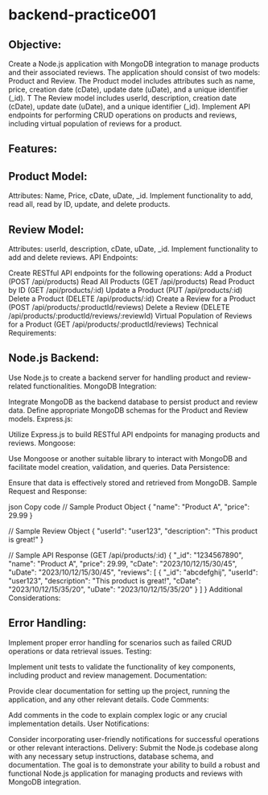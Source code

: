 # backend-practice001

## Objective:
Create a Node.js application with MongoDB integration to manage products and their
associated reviews. The application should consist of two models: Product and Review. 
The Product model includes attributes such as name, price, creation date (cDate),
update date (uDate), and a unique identifier (_id). T
The Review model includes 
userId, 
description, creation date (cDate), update date (uDate), and a unique identifier (_id).
Implement API endpoints for performing CRUD operations on products and reviews, 
including virtual population of reviews for a product.

## Features:

## Product Model:

Attributes: Name, Price, cDate, uDate, _id.
Implement functionality to add, read all, read by ID, update, and delete products.

## Review Model:

Attributes: userId, description, cDate, uDate, _id.
Implement functionality to add and delete reviews.
API Endpoints:

Create RESTful API endpoints for the following operations:
Add a Product (POST /api/products)
Read All Products (GET /api/products)
Read Product by ID (GET /api/products/:id)
Update a Product (PUT /api/products/:id)
Delete a Product (DELETE /api/products/:id)
Create a Review for a Product (POST /api/products/:productId/reviews)
Delete a Review (DELETE /api/products/:productId/reviews/:reviewId)
Virtual Population of Reviews for a Product (GET /api/products/:productId/reviews)
Technical Requirements:

## Node.js Backend:

Use Node.js to create a backend server for handling product and review-related functionalities.
MongoDB Integration:

Integrate MongoDB as the backend database to persist product and review data.
Define appropriate MongoDB schemas for the Product and Review models.
Express.js:

Utilize Express.js to build RESTful API endpoints for managing products and reviews.
Mongoose:

Use Mongoose or another suitable library to interact with MongoDB and facilitate model creation, validation, and queries.
Data Persistence:

Ensure that data is effectively stored and retrieved from MongoDB.
Sample Request and Response:

json
Copy code
// Sample Product Object
{
  "name": "Product A",
  "price": 29.99
}

// Sample Review Object
{
  "userId": "user123",
  "description": "This product is great!"
}

// Sample API Response (GET /api/products/:id)
{
  "_id": "1234567890",
  "name": "Product A",
  "price": 29.99,
  "cDate": "2023/10/12/15/30/45",
  "uDate": "2023/10/12/15/30/45",
  "reviews": [
    {
      "_id": "abcdefghij",
      "userId": "user123",
      "description": "This product is great!",
      "cDate": "2023/10/12/15/35/20",
      "uDate": "2023/10/12/15/35/20"
    }
  ]
}
Additional Considerations:

## Error Handling:

Implement proper error handling for scenarios such as failed CRUD operations or data retrieval issues.
Testing:

Implement unit tests to validate the functionality of key components, including product and review management.
Documentation:

Provide clear documentation for setting up the project, running the application, and any other relevant details.
Code Comments:

Add comments in the code to explain complex logic or any crucial implementation details.
User Notifications:

Consider incorporating user-friendly notifications for successful operations or other relevant interactions.
Delivery:
Submit the Node.js codebase along with any necessary setup instructions, database schema, and documentation. The goal is to demonstrate your ability to build a robust and functional Node.js application for managing products and reviews with MongoDB integration.
